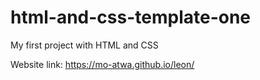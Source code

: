 # html-and-css-template-one
My first project with HTML and CSS

Website link: https://mo-atwa.github.io/leon/
